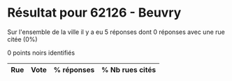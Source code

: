 # Résultat pour 62126 - Beuvry

Sur l'ensemble de la ville il y a eu 5 réponses dont 0 réponses avec une rue citée (0%)

0 points noirs identifiés

| Rue | Vote | % réponses | % Nb rues cités|
|-----|------|------------|----------------|
